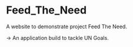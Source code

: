 # Feed_The_Need
A website to demonstrate project Feed The Need.

-> An application build to tackle UN Goals.